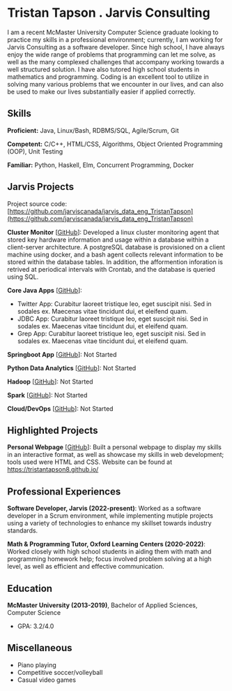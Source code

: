 # Tristan Tapson . Jarvis Consulting

I am a recent McMaster University Computer Science graduate looking to practice my skills in a professional environment; currently, I am working for Jarvis Consulting as a software developer. Since high school, I have always enjoy the wide range of problems that programming can let me solve, as well as the many complexed challenges that accompany working towards a well structured solution. I have also tutored high school students in mathematics and programming. Coding is an excellent tool to utilize in solving many various problems that we encounter in our lives, and can also be used to make our lives substantially easier if applied correctly.

## Skills

**Proficient:** Java, Linux/Bash, RDBMS/SQL, Agile/Scrum, Git

**Competent:** C/C++, HTML/CSS, Algorithms, Object Oriented Programming (OOP), Unit Testing

**Familiar:** Python, Haskell, Elm, Concurrent Programming, Docker

## Jarvis Projects

Project source code: [https://github.com/jarviscanada/jarvis_data_eng_TristanTapson](https://github.com/jarviscanada/jarvis_data_eng_TristanTapson)


**Cluster Monitor** [[GitHub](https://github.com/jarviscanada/jarvis_data_eng_TristanTapson/tree/master/https://github.com/jarviscanada/jarvis_data_eng_TristanTapson/tree/master/linux_sql)]: Developed a linux cluster monitoring agent that stored key hardware information and usage within a database within a client-server architecture. A postgreSQL database is provisioned on a client machine using docker, and a bash agent collects relevant information to be stored within the database tables. In addition, the afformention inforation is retrived at periodical intervals with Crontab, and the database is queried using SQL.

**Core Java Apps** [[GitHub](https://github.com/jarviscanada/jarvis_data_eng_TristanTapson/tree/master/core_java)]:
      
  - Twitter App: Curabitur laoreet tristique leo, eget suscipit nisi. Sed in sodales ex. Maecenas vitae tincidunt dui, et eleifend quam.
  - JDBC App: Curabitur laoreet tristique leo, eget suscipit nisi. Sed in sodales ex. Maecenas vitae tincidunt dui, et eleifend quam.
  - Grep App: Curabitur laoreet tristique leo, eget suscipit nisi. Sed in sodales ex. Maecenas vitae tincidunt dui, et eleifend quam.

**Springboot App** [[GitHub](https://github.com/jarviscanada/jarvis_data_eng_TristanTapson/tree/master/springboot)]: Not Started

**Python Data Analytics** [[GitHub](https://github.com/jarviscanada/jarvis_data_eng_TristanTapson/tree/master/python_data_anlytics)]: Not Started

**Hadoop** [[GitHub](https://github.com/jarviscanada/jarvis_data_eng_TristanTapson/tree/master/hadoop)]: Not Started

**Spark** [[GitHub](https://github.com/jarviscanada/jarvis_data_eng_TristanTapson/tree/master/spark)]: Not Started

**Cloud/DevOps** [[GitHub](https://github.com/jarviscanada/jarvis_data_eng_TristanTapson/tree/master/cloud_devops)]: Not Started


## Highlighted Projects
**Personal Webpage** [[GitHub](https://github.com/tristantapson8/tristantapson8.github.io)]: Built a personal webpage to display my skills in an interactive format, as well as showcase my skills in web development; tools used were HTML and CSS. Website can be found at https://tristantapson8.github.io/


## Professional Experiences

**Software Developer, Jarvis (2022-present)**: Worked as a software developer in a Scrum environment, while implementing mutiple projects using a variety of technologies to enhance my skillset towards industry standards.

**Math & Programming Tutor, Oxford Learning Centers (2020-2022)**: Worked closely with high school students in aiding them with math and programming homework help; focus involved problem solving at a high level, as well as efficient and effective communication.


## Education
**McMaster University (2013-2019)**, Bachelor of Applied Sciences, Computer Science
- GPA: 3.2/4.0


## Miscellaneous
- Piano playing
- Competitive soccer/volleyball
- Casual video games